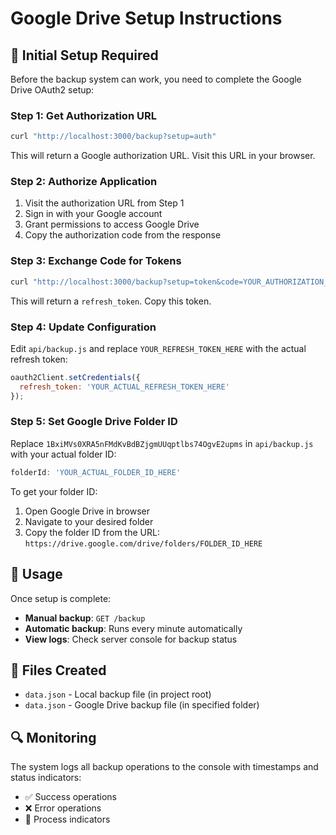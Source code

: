 # Google Drive Setup Instructions

## 🔧 Initial Setup Required

Before the backup system can work, you need to complete the Google Drive OAuth2 setup:

### Step 1: Get Authorization URL
```bash
curl "http://localhost:3000/backup?setup=auth"
```

This will return a Google authorization URL. Visit this URL in your browser.

### Step 2: Authorize Application
1. Visit the authorization URL from Step 1
2. Sign in with your Google account
3. Grant permissions to access Google Drive
4. Copy the authorization code from the response

### Step 3: Exchange Code for Tokens
```bash
curl "http://localhost:3000/backup?setup=token&code=YOUR_AUTHORIZATION_CODE_HERE"
```

This will return a `refresh_token`. Copy this token.

### Step 4: Update Configuration
Edit `api/backup.js` and replace `YOUR_REFRESH_TOKEN_HERE` with the actual refresh token:

```javascript
oauth2Client.setCredentials({
  refresh_token: 'YOUR_ACTUAL_REFRESH_TOKEN_HERE'
});
```

### Step 5: Set Google Drive Folder ID
Replace `1BxiMVs0XRA5nFMdKvBdBZjgmUUqptlbs74OgvE2upms` in `api/backup.js` with your actual folder ID:

```javascript
folderId: 'YOUR_ACTUAL_FOLDER_ID_HERE'
```

To get your folder ID:
1. Open Google Drive in browser
2. Navigate to your desired folder
3. Copy the folder ID from the URL: `https://drive.google.com/drive/folders/FOLDER_ID_HERE`

## 🚀 Usage

Once setup is complete:

- **Manual backup**: `GET /backup`
- **Automatic backup**: Runs every minute automatically
- **View logs**: Check server console for backup status

## 📁 Files Created

- `data.json` - Local backup file (in project root)
- `data.json` - Google Drive backup file (in specified folder)

## 🔍 Monitoring

The system logs all backup operations to the console with timestamps and status indicators:
- ✅ Success operations
- ❌ Error operations
- 🔄 Process indicators
